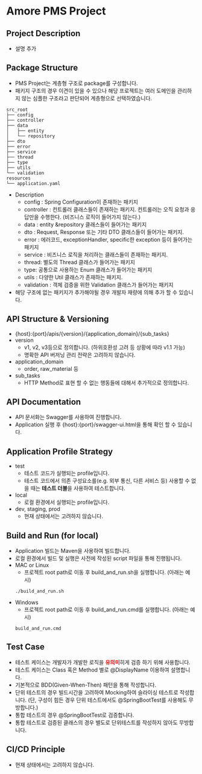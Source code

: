 # Amore PMS Project

## Project Description
- 설명 추가

## Package Structure
- PMS Project는 계층형 구조로 package를 구성합니다.
- 패키지 구조의 경우 이견이 있을 수 있으나 해당 프로젝트는 여러 도메인을 관리하지 않는 심플한 구조라고 판단되어 계층형으로 선택하였습니다.
``` 
src_root
├── config
├── controller
├── data
│   ├── entity
│   └── repository
├── dto
├── error
├── service
├── thread
├── type
├── utils
└── validation
resources
└── application.yaml
```
- Description
    - config : Spring Configuration이 존재하는 패키지
    - controller : 컨트롤러 클래스들이 존재하는 패키지. 컨트롤러는 오직 요청과 응답만을 수행한다. (비즈니스 로직이 들어가지 않는다.)
    - data : entity &repository 클래스들이 들어가는 패키지
    - dto : Request, Response 또는 기타 DTO 클래스들이 들어가는 패키지.
    - error : 에러코드, exceptionHandler, specific한 exception 등이 들어가는 패키지
    - service : 비즈니스 로직을 처리하는 클래스들이 존재하는 패키지.
    - thread: 별도의 Thread 클래스가 들어가는 패키지
    - type: 공통으로 사용하는 Enum 클래스가 들어가는 패키지
    - utils : 다양한 Util 클래스가 존재하는 패키지.
    - validation : 객체 검증을 위한 Validation 클래스가 들어가는 패키지
- 해당 구조에 없는 패키지가 추가해야될 경우 개발자 재량에 의해 추가 할 수 있습니다.

## API Structure & Versioning
- {host}:{port}/apis/{version}/{application_domain}/{sub_tasks}
- version
  - v1, v2, v3등으로 정의합니다. (하위호환성 고려 등 상황에 따라 v1.1 가능)
  - 명확한 API 버저닝 관리 전략은 고려하지 않습니다.
- application_domain
  - order, raw_material 등
- sub_tasks
  - HTTP Method로 표현 할 수 없는 행동들에 대해서 추가적으로 정의합니다.

## API Documentation
- API 문서화는 Swagger를 사용하여 진행합니다.
- Application 실행 후 {host}:{port}/swagger-ui.html을 통해 확인 할 수 있습니다.

## Application Profile Strategy
- test
    - 테스트 코드가 실행되는 profile입니다.
    - 테스트 코드에서 의존 구성요소를(e.g. 외부 통신, 다른 서비스 등) 사용할 수 없을 때는 **테스트 더블**을 사용하여 테스트합니다.
- local
    - 로컬 환경에서 실행되는 profile입니다.
- dev, staging, prod
    - 현재 상태에서는 고려하지 않습니다.

## Build and Run (for local)
- Application 빌드는 Maven을 사용하여 빌드합니다.
- 로컬 환경에서 빌드 및 실행은 사전에 작성된 script 파일을 통해 진행됩니다.
- MAC or Linux
  - 프로젝트 root path로 이동 후 build_and_run.sh을 실행합니다. (아래는 예시)
  ```
  ./build_and_run.sh
  ```
- Windows
  - 프로젝트 root path로 이동 후 build_and_run.cmd를 실행합니다. (아래는 예시)
  ```
  build_and_run.cmd
  ```

## Test Case
- 테스트 케이스는 개발자가 개발한 로직을 <span style="color:red">**유의미**</span>히게 검증 하기 위해 사용합니다.
- 테스트 케이스는 Class 혹은 Method 별로 @DisplayName 이용하여 설명합니다.
- 기본적으로 BDD(Given-When-Then) 패턴을 통해 작성합니다.
- 단위 테스트의 경우 빌드시간을 고려하여 Mocking하여 슬라이싱 테스트로 작성합니다. (단, 구성이 힘든 경우 단위 테스트에서도 @SpringBootTest를 사용해도 무방합니다.)
- 통합 테스트의 경우 @SpringBootTest로 검증합니다.
- 통합 테스트로 검증된 클래스의 경우 별도로 단위테스트를 작성하지 않아도 무방합니다.

## CI/CD Principle
- 현재 상태에서는 고려하지 않습니다.
